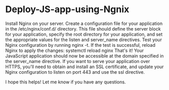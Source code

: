 # Deploy-JS-app-using-Ngnix
Install Nginx on your server. Create a configuration file for your application in the /etc/nginx/conf.d/ directory. This file should define the server block for your application, specify the root directory for your application, and set the appropriate values for the listen and server_name directives.
Test your Nginx configuration by running nginx -t.
If the test is successful, reload Nginx to apply the changes: systemctl reload nginx
That's it! Your JavaScript application should now be accessible at the domain specified in the server_name directive. If you want to serve your application over HTTPS, you'll need to obtain and install an SSL certificate, and update your Nginx configuration to listen on port 443 and use the ssl directive.

I hope this helps! Let me know if you have any questions.
